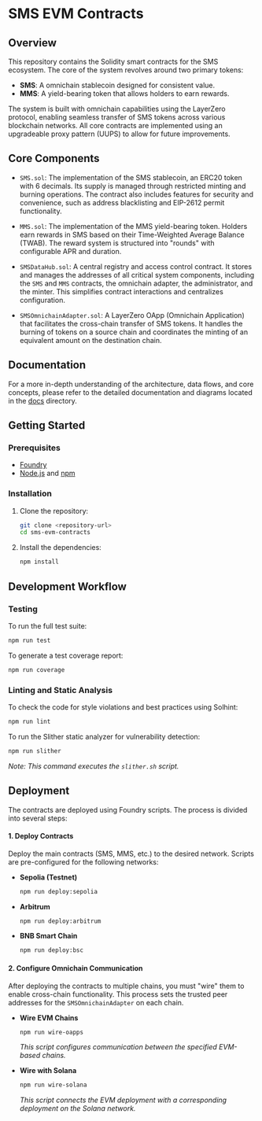 # SMS EVM Contracts

## Overview

This repository contains the Solidity smart contracts for the SMS ecosystem. The core of the system revolves around two primary tokens:

- **SMS**: A omnichain stablecoin designed for consistent value.
- **MMS**: A yield-bearing token that allows holders to earn rewards.

The system is built with omnichain capabilities using the LayerZero protocol, enabling seamless transfer of SMS tokens across various blockchain networks. All core contracts are implemented using an upgradeable proxy pattern (UUPS) to allow for future improvements.

## Core Components

- `SMS.sol`: The implementation of the SMS stablecoin, an ERC20 token with 6 decimals. Its supply is managed through restricted minting and burning operations. The contract also includes features for security and convenience, such as address blacklisting and EIP-2612 permit functionality.

- `MMS.sol`: The implementation of the MMS yield-bearing token. Holders earn rewards in SMS based on their Time-Weighted Average Balance (TWAB). The reward system is structured into "rounds" with configurable APR and duration.

- `SMSDataHub.sol`: A central registry and access control contract. It stores and manages the addresses of all critical system components, including the `SMS` and `MMS` contracts, the omnichain adapter, the administrator, and the minter. This simplifies contract interactions and centralizes configuration.

- `SMSOmnichainAdapter.sol`: A LayerZero OApp (Omnichain Application) that facilitates the cross-chain transfer of SMS tokens. It handles the burning of tokens on a source chain and coordinates the minting of an equivalent amount on the destination chain.

## Documentation

For a more in-depth understanding of the architecture, data flows, and core concepts, please refer to the detailed documentation and diagrams located in the [docs](./docs/) directory.

## Getting Started

### Prerequisites

- [Foundry](https://getfoundry.sh/)
- [Node.js](https://nodejs.org/en/) and [npm](https://www.npmjs.com/)

### Installation

1.  Clone the repository:

    ```bash
    git clone <repository-url>
    cd sms-evm-contracts
    ```

2.  Install the dependencies:
    ```bash
    npm install
    ```

## Development Workflow

### Testing

To run the full test suite:

```bash
npm run test
```

To generate a test coverage report:

```bash
npm run coverage
```

### Linting and Static Analysis

To check the code for style violations and best practices using Solhint:

```bash
npm run lint
```

To run the Slither static analyzer for vulnerability detection:

```bash
npm run slither
```

_Note: This command executes the `slither.sh` script._

## Deployment

The contracts are deployed using Foundry scripts. The process is divided into several steps:

#### 1. Deploy Contracts

Deploy the main contracts (SMS, MMS, etc.) to the desired network. Scripts are pre-configured for the following networks:

- **Sepolia (Testnet)**
  ```bash
  npm run deploy:sepolia
  ```
- **Arbitrum**
  ```bash
  npm run deploy:arbitrum
  ```
- **BNB Smart Chain**
  ```bash
  npm run deploy:bsc
  ```

#### 2. Configure Omnichain Communication

After deploying the contracts to multiple chains, you must "wire" them to enable cross-chain functionality. This process sets the trusted peer addresses for the `SMSOmnichainAdapter` on each chain.

- **Wire EVM Chains**

  ```bash
  npm run wire-oapps
  ```

  _This script configures communication between the specified EVM-based chains._

- **Wire with Solana**
  ```bash
  npm run wire-solana
  ```
  _This script connects the EVM deployment with a corresponding deployment on the Solana network._
